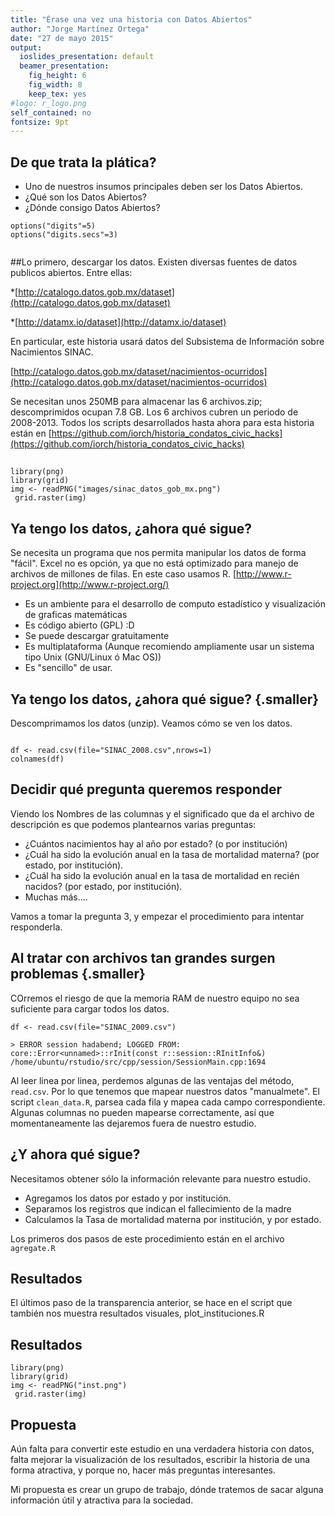 ```yaml
---
title: "Érase una vez una historia con Datos Abiertos"
author: "Jorge Martínez Ortega"
date: "27 de mayo 2015"
output:
  ioslides_presentation: default
  beamer_presentation:
    fig_height: 6
    fig_width: 8
    keep_tex: yes
#logo: r_logo.png
self_contained: no
fontsize: 9pt
---
```


## De que trata la plática?
 
- Uno de nuestros insumos principales deben ser los Datos Abiertos.
- ¿Qué son los Datos Abiertos?
- ¿Dónde consigo Datos Abiertos?
 
```{r,echo=FALSE,message=FALSE}
options("digits"=5)
options("digits.secs"=3)
 
```

##Lo primero, descargar los datos.
Existen diversas fuentes de datos publicos abiertos. Entre ellas:

*[http://catalogo.datos.gob.mx/dataset](http://catalogo.datos.gob.mx/dataset)

*[http://datamx.io/dataset](http://datamx.io/dataset)

En particular, este historia usará datos del Subsistema de Información sobre Nacimientos SINAC.

[http://catalogo.datos.gob.mx/dataset/nacimientos-ocurridos](http://catalogo.datos.gob.mx/dataset/nacimientos-ocurridos)

Se necesitan unos 250MB para almacenar las 6 archivos.zip; descomprimidos ocupan 7.8 GB.
Los 6 archivos cubren un periodo de 2008-2013. Todos los scripts desarrollados hasta ahora para esta historia están en [https://github.com/iorch/historia_condatos_civic_hacks](https://github.com/iorch/historia_condatos_civic_hacks)

## 

```{r fig.width=8, fig.height=7, echo=FALSE}
library(png)
library(grid)
img <- readPNG("images/sinac_datos_gob_mx.png")
 grid.raster(img)
```


## Ya tengo los datos, ¿ahora qué sigue?
Se necesita un programa que nos permita manipular los datos de forma "fácil".
Excel no es opción, ya que no está optimizado para manejo de archivos de millones de filas.
En este caso usamos R. [http://www.r-project.org](http://www.r-project.org/)

+ Es un ambiente para el desarrollo de computo estadístico y visualización de graficas matemáticas
+ Es código abierto (GPL) :D
+ Se puede descargar gratuitamente
+ Es multiplataforma (Aunque recomiendo ampliamente usar un sistema tipo Unix (GNU/Linux ó Mac OS))
+ Es "sencillo" de usar.

## Ya tengo los datos, ¿ahora qué sigue? {.smaller}
Descomprimamos los datos (unzip). Veamos cómo se ven los datos.
```{r fig.width=8, fig.height=7}

df <- read.csv(file="SINAC_2008.csv",nrows=1) 
colnames(df)
```
## Decidir qué pregunta queremos responder
Viendo los Nombres de las columnas y el significado que da el archivo de descripción es que podemos plantearnos varias preguntas:

- ¿Cuántos nacimientos hay al año por estado? (o por institución)
- ¿Cuál ha sido la evolución anual en la tasa de mortalidad materna? (por estado, por institución).
- ¿Cuál ha sido la evolución anual en la tasa de mortalidad en recién nacidos? (por estado, por institución).
- Muchas más....

Vamos a tomar la pregunta 3, y empezar el procedimiento para intentar responderla.

## Al tratar con archivos tan grandes surgen problemas {.smaller}
COrremos el riesgo de que la memoria RAM de nuestro equipo no sea suficiente para cargar todos los datos.

`df <- read.csv(file="SINAC_2009.csv")`

`> ERROR session hadabend; LOGGED FROM: core::Error<unnamed>::rInit(const r::session::RInitInfo&) /home/ubuntu/rstudio/src/cpp/session/SessionMain.cpp:1694`

Al leer linea por linea, perdemos algunas de las ventajas del método, `read.csv`. Por lo que tenemos que mapear nuestros datos "manualmete". El script `clean_data.R`, parsea cada fila y mapea cada campo correspondiente. Algunas columnas no pueden mapearse correctamente, así que momentaneamente las dejaremos fuera de nuestro estudio.  

## ¿Y ahora qué sigue?
Necesitamos obtener sólo la información relevante para nuestro estudio.

+ Agregamos los datos por estado y por institución.
+ Separamos los registros que indican el fallecimiento de la madre
+ Calculamos la Tasa de mortalidad materna por institución, y por estado.

Los primeros dos pasos de este procedimiento están en el archivo `agregate.R`

## Resultados
El últimos paso de la transparencia anterior, se hace en el script que también nos muestra resultados visuales, plot_instituciones.R

## Resultados
```{r fig.width=7, fig.height=6, echo=FALSE}
library(png)
library(grid)
img <- readPNG("inst.png")
 grid.raster(img)
```

## Propuesta

Aún falta para convertir este estudio en una verdadera historia con datos, falta mejorar la visualización de los resultados, escribir la historia de una forma atractiva, y porque no, hacer más preguntas interesantes.

Mi propuesta es crear un grupo de trabajo, dónde tratemos de sacar alguna información útil y atractiva para la sociedad.


